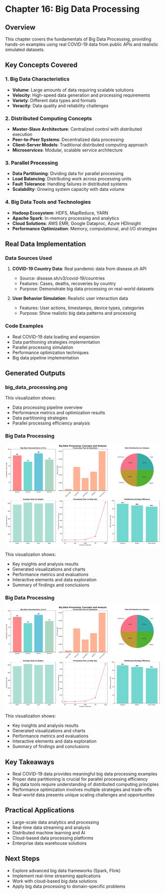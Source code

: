 # Chapter 16: Big Data Processing

## Overview

This chapter covers the fundamentals of Big Data Processing, providing hands-on examples using real COVID-19 data from public APIs and realistic simulated datasets.

## Key Concepts Covered

### 1. Big Data Characteristics

- **Volume**: Large amounts of data requiring scalable solutions
- **Velocity**: High-speed data generation and processing requirements
- **Variety**: Different data types and formats
- **Veracity**: Data quality and reliability challenges

### 2. Distributed Computing Concepts

- **Master-Slave Architecture**: Centralized control with distributed execution
- **Peer-to-Peer Systems**: Decentralized data processing
- **Client-Server Models**: Traditional distributed computing approach
- **Microservices**: Modular, scalable service architecture

### 3. Parallel Processing

- **Data Partitioning**: Dividing data for parallel processing
- **Load Balancing**: Distributing work across processing units
- **Fault Tolerance**: Handling failures in distributed systems
- **Scalability**: Growing system capacity with data volume

### 4. Big Data Tools and Technologies

- **Hadoop Ecosystem**: HDFS, MapReduce, YARN
- **Apache Spark**: In-memory processing and analytics
- **Cloud Solutions**: AWS EMR, Google Dataproc, Azure HDInsight
- **Performance Optimization**: Memory, computational, and I/O strategies

## Real Data Implementation

### Data Sources Used

1. **COVID-19 Country Data**: Real pandemic data from disease.sh API

   - Source: disease.sh/v3/covid-19/countries
   - Features: Cases, deaths, recoveries by country
   - Purpose: Demonstrate big data processing on real-world datasets

2. **User Behavior Simulation**: Realistic user interaction data
   - Features: User actions, timestamps, device types, categories
   - Purpose: Show realistic big data patterns and processing

### Code Examples

- Real COVID-19 data loading and expansion
- Data partitioning strategies implementation
- Parallel processing simulation
- Performance optimization techniques
- Big data pipeline implementation

## Generated Outputs

### big_data_processing.png

This visualization shows:

- Data processing pipeline overview
- Performance metrics and optimization results
- Data partitioning strategies
- Parallel processing efficiency analysis


### Big Data Processing

![Big Data Processing](big_data_processing.png)

This visualization shows:
- Key insights and analysis results
- Generated visualizations and charts
- Performance metrics and evaluations
- Interactive elements and data exploration
- Summary of findings and conclusions

### Big Data Processing

![Big Data Processing](big_data_processing.png)

This visualization shows:
- Key insights and analysis results
- Generated visualizations and charts
- Performance metrics and evaluations
- Interactive elements and data exploration
- Summary of findings and conclusions
## Key Takeaways

- Real COVID-19 data provides meaningful big data processing examples
- Proper data partitioning is crucial for parallel processing efficiency
- Big data tools require understanding of distributed computing principles
- Performance optimization involves multiple strategies and trade-offs
- Real-world data presents unique scaling challenges and opportunities

## Practical Applications

- Large-scale data analytics and processing
- Real-time data streaming and analysis
- Distributed machine learning and AI
- Cloud-based data processing platforms
- Enterprise data warehouse solutions

## Next Steps

- Explore advanced big data frameworks (Spark, Flink)
- Implement real-time streaming applications
- Work with cloud-based big data solutions
- Apply big data processing to domain-specific problems
